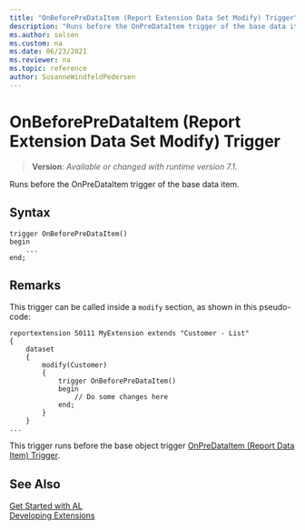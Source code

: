 ```yaml
---
title: "OnBeforePreDataItem (Report Extension Data Set Modify) Trigger"
description: "Runs before the OnPreDataItem trigger of the base data item."
ms.author: solsen
ms.custom: na
ms.date: 06/23/2021
ms.reviewer: na
ms.topic: reference
author: SusanneWindfeldPedersen
---
```

[//]: # (START>DO_NOT_EDIT)
[//]: # (IMPORTANT:Do not edit any of the content between here and the END>DO_NOT_EDIT.)
[//]: # (Any modifications should be made in the .xml files in the ModernDev repo.)

# OnBeforePreDataItem (Report Extension Data Set Modify) Trigger
> **Version**: _Available or changed with runtime version 7.1._

Runs before the OnPreDataItem trigger of the base data item.


## Syntax
```AL
trigger OnBeforePreDataItem()
begin
    ...
end;
```



[//]: # (IMPORTANT: END>DO_NOT_EDIT)

## Remarks

This trigger can be called inside a `modify` section, as shown in this pseudo-code:

```al
reportextension 50111 MyExtension extends "Customer - List"
{
    dataset
    {
        modify(Customer)
        {
            trigger OnBeforePreDataItem()
            begin
                // Do some changes here
            end;
        }
    }
...
```

This trigger runs before the base object trigger [OnPreDataItem (Report Data Item) Trigger](../reportdataitem/devenv-onpredataitem-reportdataitem-trigger.md).


## See Also

[Get Started with AL](../../devenv-get-started.md)  
[Developing Extensions](../../devenv-dev-overview.md)  